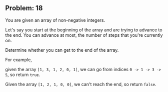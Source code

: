 Problem: 18
---
You are given an array of non-negative integers.

Let's say you start at the beginning of the array and are trying to
advance to the end. You can advance at most, the number of steps that
you're currently on.

Determine whether you can get to the end of the array.

For example,

given the array `[1, 3, 1, 2, 0, 1]`,
we can go from indices `0 -> 1 -> 3 -> 5`, so return `true`.

Given the array `[1, 2, 1, 0, 0]`,
we can't reach the end, so return `false`.
